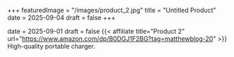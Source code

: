 +++
featuredImage = "/images/product_2.jpg"
title = "Untitled Product"
date = 2025-09-04
draft = false
+++

date = 2025-09-01
draft = false
{{< affiliate title="Product 2" url="https://www.amazon.com/dp/B0DGJ1F2BG?tag=matthewblog-20" >}}
High-quality portable charger.
